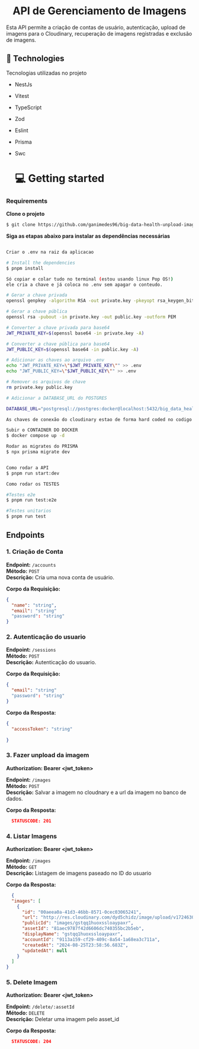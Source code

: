 <h1 align='center'>API de Gerenciamento de Imagens</h1>
<p>Esta API permite a criação de contas de usuário, autenticação, upload de imagens para o Cloudinary, recuperação de imagens registradas e exclusão de imagens.</p>

## 🚀 Technologies

Tecnologias utilizadas no projeto

- NestJs
- Vitest
- TypeScript
- Zod
- Eslint
- Prisma
- Swc

  # 💻 Getting started

### Requirements

**Clone o projeto**

```bash
$ git clone https://github.com/ganimedes96/big-data-health-unpload-image-api && cd CoffeeDelivery
```

**Siga as etapas abaixo para instalar as dependências necessárias**

```bash

Criar o .env na raiz da aplicacao

# Install the dependencies
$ pnpm install

Só copiar e colar tudo no terminal (estou usando linux Pop OS!)
ele cria a chave e já coloca no .env sem apagar o conteudo.

# Gerar a chave privada
openssl genpkey -algorithm RSA -out private.key -pkeyopt rsa_keygen_bits:2048

# Gerar a chave pública
openssl rsa -pubout -in private.key -out public.key -outform PEM

# Converter a chave privada para base64
JWT_PRIVATE_KEY=$(openssl base64 -in private.key -A)

# Converter a chave pública para base64
JWT_PUBLIC_KEY=$(openssl base64 -in public.key -A)

# Adicionar as chaves ao arquivo .env
echo "JWT_PRIVATE_KEY=\"$JWT_PRIVATE_KEY\"" >> .env
echo "JWT_PUBLIC_KEY=\"$JWT_PUBLIC_KEY\"" >> .env

# Remover os arquivos de chave
rm private.key public.key

# Adicionar a DATABASE_URL do POSTGRES

DATABASE_URL="postgresql://postgres:docker@localhost:5432/big_data_health_db?schema=public"

As chaves de conexão do cloudinary estao de forma hard coded no codigo

Subir o CONTAINER DO DOCKER
$ docker compose up -d

Rodar as migrates do PRISMA
$ npx prisma migrate dev 


Como rodar a API
$ pnpm run start:dev

Como rodar os TESTES

#Testes e2e
$ pnpm run test:e2e

#Testes unitarios
$ pnpm run test

```

## Endpoints

### 1. Criação de Conta

**Endpoint:** `/accounts`  
**Método:** `POST`  
**Descrição:** Cria uma nova conta de usuário.

**Corpo da Requisição:**
```json
{
  "name": "string",
  "email": "string"
  "password": "string"
}
```

### 2. Autenticação do usuario

**Endpoint:** `/sessions`  
**Método:** `POST`  
**Descrição:** Autenticação do usuario.

**Corpo da Requisição:**
```json
{
  "email": "string"
  "password": "string"
}
```
**Corpo da Resposta:**
```json
{
  "accessToken": "string"
  
}
```


### 3. Fazer unpload da imagem

**Authorization: Bearer <jwt_token>**

**Endpoint:** `/images`  
**Método:** `POST`  
**Descrição:** Salvar a imagem no cloudnary e a url da imagem no banco de dados.

**Corpo da Resposta:**
```json
  STATUSCODE: 201
```

### 4. Listar Imagens

**Authorization: Bearer <jwt_token>**

**Endpoint:** `/images`  
**Método:** `GET`  
**Descrição:** Listagem de imagens paseado no ID do usuario 

**Corpo da Resposta:**
```json
  {
  "images": [
    {
      "id": "00aeea0a-41d3-46bb-8571-0cec03065241",
      "url": "http://res.cloudinary.com/dyd5chidz/image/upload/v1724630336/images/gstqq1huoxssloaypaxr.png",
      "publicId": "images/gstqq1huoxssloaypaxr",
      "assetId": "81aec9787f42d6606dc740355bc2b5eb",
      "displayName": "gstqq1huoxssloaypaxr",
      "accountId": "9113a159-cf29-409c-8a54-1a68ea3c711a",
      "createdAt": "2024-08-25T23:58:56.683Z",
      "updatedAt": null
    }
  ]
}
```

### 5. Delete Imagem

**Authorization: Bearer <jwt_token>**

**Endpoint:** `/delete/:assetId`  
**Método:** `DELETE`  
**Descrição:** Deletar uma imagem pelo asset_id 

**Corpo da Resposta:**
```json
  STATUSCODE: 204
 
```


